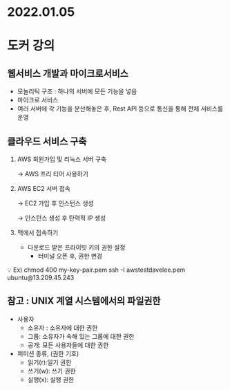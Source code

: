 # 2022.01.05

# 도커 강의

## 웹서비스 개발과 마이크로서비스

- 모놀리틱 구조 : 하나의 서버에 모든 기능을 넣음
- 마이크로 서비스
- 여러 서버에 각 기능을 분산해놓은 후, Rest API 등으로 통신을 통해 전체 서비스를 운영

## 클라우드 서비스 구축

1. AWS 회원가입 및 리눅스 서버 구축 
    
    → AWS 프리 티어 사용하기
    
2. AWS EC2 서버 접속
    
    → EC2 가입 후 인스턴스 생성 
    
    → 인스턴스 생성 후 탄력적 IP 생성 
    
3. 맥에서 접속하기 
    - 다운로드 받은 프라이빗 키의 권한 설정
        - 터미널 오픈 후, 권한 변경

<aside>
💡 Ex) chmod 400 my-key-pair.pem
      ssh -I awstestdavelee.pem ubuntu@13.209.45.243

</aside>

## 참고 : UNIX 계열 시스템에서의 파일권한

- 사용자
    - 소유자 : 소유자에 대한 권한
    - 그룹: 소유자가 속해 있는 그룹에 대한 권한
    - 공개: 모든 사용자들에 대한 권한
- 퍼미션 종류, (권한 기호)
    - 읽기(r):일기 권한
    - 쓰기(w): 쓰기 권한
    - 실행(x): 실행 권한